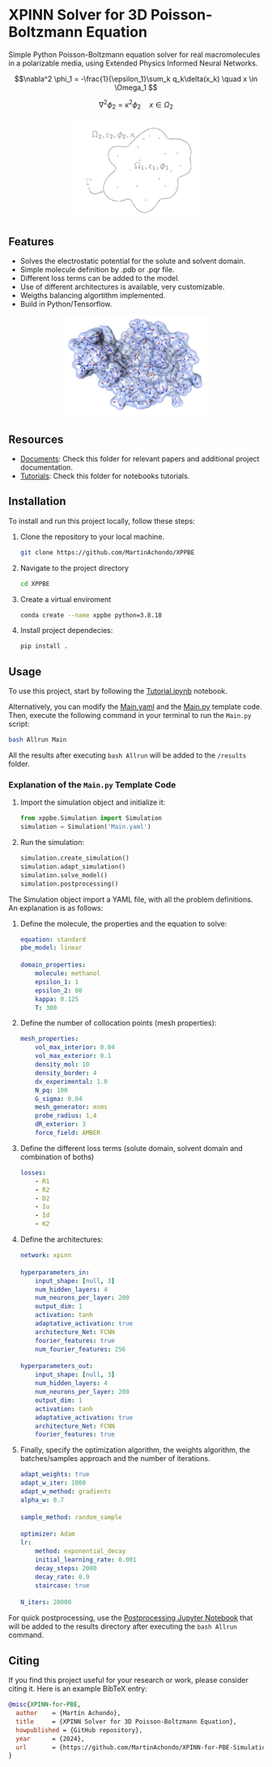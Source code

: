 
# XPINN Solver for 3D Poisson-Boltzmann Equation 

Simple Python Poisson-Boltzmann equation solver for real macromolecules in a polarizable media, using Extended Physics Informed Neural Networks. 

$$\nabla^2 \phi_1 = -\frac{1}{\epsilon_1}\sum_k q_k\delta(x_k) \quad x \in \Omega_1 $$

$$\nabla^2 \phi_2 = \kappa^2\phi_2 \quad x \in \Omega_2 $$


<p align="center">
  <img height="200" src="img/Implicit-solvent-tr.png">
</p>

## Features

- Solves the electrostatic potential for the solute and solvent domain.
- Simple molecule definition by .pdb or .pqr file.
- Different loss terms can be added to the model.
- Use of different architectures is available, very customizable.
- Weigths balancing algortithm implemented.
- Build in Python/Tensorflow.

<p align="center">
  <img height="200" src="img/molecule.png">
</p>


## Resources

- [Documents](./documents/): Check this folder for relevant papers and additional project documentation.
- [Tutorials](./tutorials/): Check this folder for notebooks tutorials.

## Installation

To install and run this project locally, follow these steps:

1. Clone the repository to your local machine.

   ```bash
   git clone https://github.com/MartinAchondo/XPPBE
   ```
2. Navigate to the project directory
   ```bash
   cd XPPBE
   ```
3. Create a virtual enviroment
   ```bash
   conda create --name xppbe python=3.8.18
   ```
4. Install project dependecies:
    ```bash
   pip install .
    ```

## Usage
To use this project, start by following the [Tutorial.ipynb](./tutorials/tutorial.ipynb) notebook.

Alternatively, you can modify the [Main.yaml](./code/Main.yaml) and the [Main.py](./code/Main.py) template code. Then, execute the following command in your terminal to run the `Main.py` script:

```bash
bash Allrun Main 
```

All the results after executing `bash Allrun` will be added to the `/results` folder.


### Explanation of the `Main.py` Template Code

1. Import the simulation object and initialize it:
    ```py
    from xppbe.Simulation import Simulation
    simulation = Simulation('Main.yaml')
    ```
2. Run the simulation:
    ```py
    simulation.create_simulation()
    simulation.adapt_simulation()
    simulation.solve_model()
    simulation.postprocessing()
    ```
The Simulation object import a YAML file, with all the problem definitions. An explanation is as follows:

1. Define the molecule, the properties and the equation to solve:
    ```yaml
    equation: standard
    pbe_model: linear

    domain_properties:
        molecule: methanol
        epsilon_1: 1
        epsilon_2: 80
        kappa: 0.125
        T: 300
    ```     
2. Define the number of collocation points (mesh properties):
    ```yaml
    mesh_properties:
        vol_max_interior: 0.04
        vol_max_exterior: 0.1
        density_mol: 10
        density_border: 4
        dx_experimental: 1.0
        N_pq: 100
        G_sigma: 0.04
        mesh_generator: msms
        probe_radius: 1,4
        dR_exterior: 3
        force_field: AMBER
    ```

3. Define the different loss terms (solute domain, solvent domain and combination of boths)
    ```yaml
    losses:
        - R1
        - R2
        - D2
        - Iu
        - Id
        - K2
    ```
4. Define the architectures:
    ```yaml
    network: xpinn

    hyperparameters_in:
        input_shape: [null, 3]
        num_hidden_layers: 4
        num_neurons_per_layer: 200
        output_dim: 1
        activation: tanh
        adaptative_activation: true
        architecture_Net: FCNN
        fourier_features: true
        num_fourier_features: 256

    hyperparameters_out:
        input_shape: [null, 3]
        num_hidden_layers: 4
        num_neurons_per_layer: 200
        output_dim: 1
        activation: tanh
        adaptative_activation: true
        architecture_Net: FCNN
        fourier_features: true
    ```

5. Finally, specify the optimization algorithm, the weights algorithm, the batches/samples approach and the number of iterations.
    ```yaml
    adapt_weights: true
    adapt_w_iter: 1000
    adapt_w_method: gradients
    alpha_w: 0.7         

    sample_method: random_sample
    
    optimizer: Adam
    lr:
        method: exponential_decay
        initial_learning_rate: 0.001
        decay_steps: 2000
        decay_rate: 0.9
        staircase: true

    N_iters: 20000
    ```

For quick postprocessing, use the [Postprocessing Jupyter Notebook](./code/Post/Post_Template.ipynb) that will be added to the results directory after executing the `bash Allrun` command.

## Citing

If you find this project useful for your research or work, please consider citing it. Here is an example BibTeX entry:

```bibtex
@misc{XPINN-for-PBE,
  author    = {Martín Achondo},
  title     = {XPINN Solver for 3D Poisson-Boltzmann Equation},
  howpublished = {GitHub repository},
  year      = {2024},
  url       = {https://github.com/MartinAchondo/XPINN-for-PBE-Simulation},
}
```
